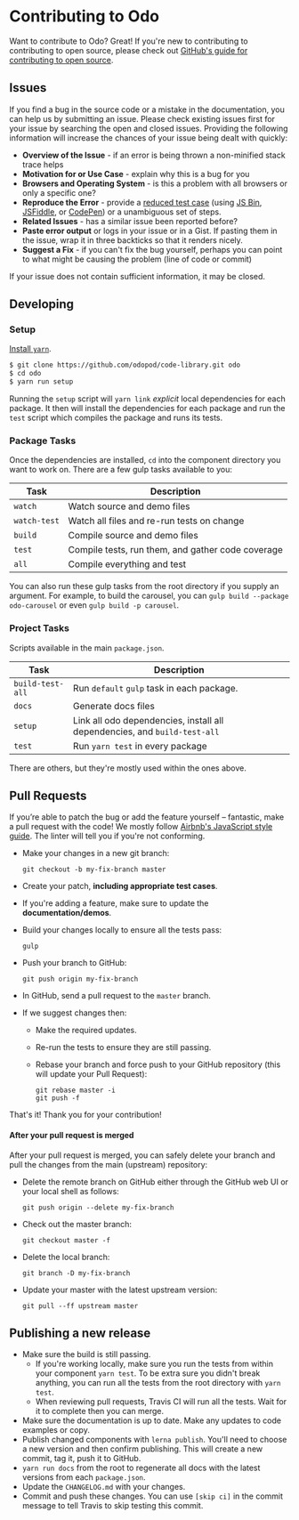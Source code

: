 # Contributing to Odo

Want to contribute to Odo? Great! If you're new to contributing to contributing to open source, please check out [GitHub's guide for contributing to open source](https://guides.github.com/activities/contributing-to-open-source/index.html).

## Issues
If you find a bug in the source code or a mistake in the documentation, you can help us by submitting an issue. Please check existing issues first for your issue by searching the open and closed issues. Providing the following information will increase the chances of your issue being dealt with quickly:

* **Overview of the Issue** - if an error is being thrown a non-minified stack trace helps
* **Motivation for or Use Case** - explain why this is a bug for you
* **Browsers and Operating System** - is this a problem with all browsers or only a specific one?
* **Reproduce the Error** - provide a [reduced test case](https://css-tricks.com/reduced-test-cases/) (using [JS Bin](https://jsbin.com), [JSFiddle](https://jsfiddle.net/), or [CodePen](http://codepen.io/)) or a unambiguous set of steps.
* **Related Issues** - has a similar issue been reported before?
* **Paste error output** or logs in your issue or in a Gist. If pasting them in the issue, wrap it in three backticks so that it renders nicely.
* **Suggest a Fix** - if you can't fix the bug yourself, perhaps you can point to what might be causing the problem (line of code or commit)

If your issue does not contain sufficient information, it may be closed.

## Developing

### Setup

[Install `yarn`](https://yarnpkg.com/docs/install).

```sh
$ git clone https://github.com/odopod/code-library.git odo
$ cd odo
$ yarn run setup
```

Running the `setup` script will `yarn link` _explicit_ local dependencies for each package. It then will install the dependencies for each package and run the `test` script which compiles the package and runs its tests.

### Package Tasks

Once the dependencies are installed, `cd` into the component directory you want to work on. There are a few gulp tasks available to you:

| Task         | Description |
|--------------|-------------|
| `watch`      | Watch source and demo files |
| `watch-test` | Watch all files and re-run tests on change |
| `build`      | Compile source and demo files |
| `test`       | Compile tests, run them, and gather code coverage |
| `all`        | Compile everything and test |

You can also run these gulp tasks from the root directory if you supply an argument. For example, to build the carousel, you can `gulp build --package odo-carousel` or even `gulp build -p carousel`.

### Project Tasks

Scripts available in the main `package.json`.

| Task         | Description |
|--------------|-------------|
| `build-test-all` | Run `default` `gulp` task in each package. |
| `docs` | Generate docs files |
| `setup` | Link all odo dependencies, install all dependencies, and `build-test-all` |
| `test` | Run `yarn test` in every package |

There are others, but they're mostly used within the ones above.

## Pull Requests

If you’re able to patch the bug or add the feature yourself – fantastic, make a pull request with the code! We mostly follow [Airbnb's JavaScript style guide](https://github.com/airbnb/javascript). The linter will tell you if you're not conforming.

* Make your changes in a new git branch:

    ```shell
    git checkout -b my-fix-branch master
    ```

* Create your patch, **including appropriate test cases**.
* If you're adding a feature, make sure to update the **documentation/demos**.
* Build your changes locally to ensure all the tests pass:

    ```shell
    gulp
    ```

* Push your branch to GitHub:

    ```shell
    git push origin my-fix-branch
    ```

* In GitHub, send a pull request to the `master` branch.
* If we suggest changes then:
  * Make the required updates.
  * Re-run the tests to ensure they are still passing.
  * Rebase your branch and force push to your GitHub repository (this will update your Pull Request):

    ```shell
    git rebase master -i
    git push -f
    ```

That's it! Thank you for your contribution!

#### After your pull request is merged

After your pull request is merged, you can safely delete your branch and pull the changes
from the main (upstream) repository:

* Delete the remote branch on GitHub either through the GitHub web UI or your local shell as follows:

    ```shell
    git push origin --delete my-fix-branch
    ```

* Check out the master branch:

    ```shell
    git checkout master -f
    ```

* Delete the local branch:

    ```shell
    git branch -D my-fix-branch
    ```

* Update your master with the latest upstream version:

    ```shell
    git pull --ff upstream master
    ```

## Publishing a new release

* Make sure the build is still passing.
  * If you're working locally, make sure you run the tests from within your component `yarn test`. To be extra sure you didn't break anything, you can run all the tests from the root directory with `yarn test`.
  * When reviewing pull requests, Travis CI will run all the tests. Wait for it to complete then you can merge.
* Make sure the documentation is up to date. Make any updates to code examples or copy.
* Publish changed components with `lerna publish`. You'll need to choose a new version and then confirm publishing. This will create a new commit, tag it, push it to GitHub.
* `yarn run docs` from the root to regenerate all docs with the latest versions from each `package.json`.
* Update the `CHANGELOG.md` with your changes.
* Commit and push these changes. You can use `[skip ci]` in the commit message to tell Travis to skip testing this commit.

